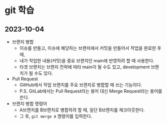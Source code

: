 # git 학습

## 2023-10-04
- 브랜치 병합
    - 이슈를 만들고, 이슈에 해당하는 브랜치에서 커밋을 만들어서 작업을 완료한 후에,
    - 내가 작업한 내용(커밋)을 중요 브랜치인 main에 반영하려 할 때 사용한다.
    - 타겟 브랜치는 브랜치 전략에 따라 main이 될 수도 있고, development 브랜치가 될 수도 있다.
- Pull Request
    - GitHub에서 작업 브랜치를 주요 브랜치로 병합할 때 쓰는 기능이다.
    - P.S. GitLab에서는 Pull Request라는 용어 대신 Merge Request라는 용어를 쓴다.
- 브랜치 병합 명령어
    - A브랜치를 B브랜치로 병합하려 할 때, 일단 B브랜치를 체크아웃한다.
    - 그 후, `git merge A` 명령어를 입력한다.